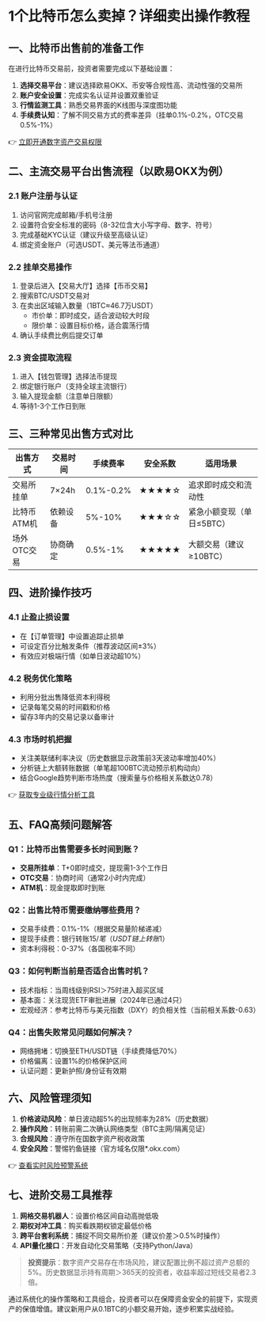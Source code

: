 # 1个比特币怎么卖掉？详细卖出操作教程

## 一、比特币出售前的准备工作

在进行比特币交易前，投资者需要完成以下基础设置：
1. **选择交易平台**：建议选择欧易OKX、币安等合规性高、流动性强的交易所
2. **账户安全设置**：完成实名认证并设置双重验证
3. **行情监测工具**：熟悉交易界面的K线图与深度图功能
4. **手续费认知**：了解不同交易方式的费率差异（挂单0.1%-0.2%，OTC交易0.5%-1%）

👉 [立即开通数字资产交易权限](https://bit.ly/okx_welcome)

## 二、主流交易平台出售流程（以欧易OKX为例）

### 2.1 账户注册与认证
1. 访问官网完成邮箱/手机号注册
2. 设置符合安全标准的密码（8-32位含大小写字母、数字、符号）
3. 完成基础KYC认证（建议升级至高级认证）
4. 绑定资金账户（可选USDT、美元等法币通道）

### 2.2 挂单交易操作
1. 登录后进入【交易大厅】选择【币币交易】
2. 搜索BTC/USDT交易对
3. 在卖出区域输入数量（1BTC≈46.7万USDT）
   - 市价单：即时成交，适合波动较大时段
   - 限价单：设置目标价格，适合震荡行情
4. 确认手续费比例后提交订单

### 2.3 资金提取流程
1. 进入【钱包管理】选择法币提现
2. 绑定银行账户（支持全球主流银行）
3. 输入提现金额（注意单日限额）
4. 等待1-3个工作日到账

## 三、三种常见出售方式对比

| 出售方式       | 交易时间 | 手续费率 | 安全系数 | 适用场景               |
|----------------|----------|----------|----------|------------------------|
| 交易所挂单     | 7×24h    | 0.1%-0.2%| ★★★★☆    | 追求即时成交和流动性   |
| 比特币ATM机    | 依赖设备  | 5%-10%   | ★★★☆☆    | 紧急小额变现（单日≤5BTC）|
| 场外OTC交易    | 协商确定  | 0.5%-1%  | ★★★★★    | 大额交易（建议≥10BTC） |

## 四、进阶操作技巧

### 4.1 止盈止损设置
- 在【订单管理】中设置追踪止损单
- 可设定百分比触发条件（推荐波动区间±3%）
- 有效应对极端行情（如单日波动超10%）

### 4.2 税务优化策略
- 利用分批出售降低资本利得税
- 记录每笔交易的时间戳和价格
- 留存3年内的交易记录以备审计

### 4.3 市场时机把握
- 关注美联储利率决议（历史数据显示政策前3天波动率增加40%）
- 分析链上大额转账数据（单笔超100BTC流动预示机构动向）
- 结合Google趋势判断市场热度（搜索量与价格相关系数达0.78）

👉 [获取专业级行情分析工具](https://bit.ly/okx_welcome)

## 五、FAQ高频问题解答

### Q1：比特币出售需要多长时间到账？
- **交易所挂单**：T+0即时成交，提现需1-3个工作日
- **OTC交易**：协商时间（通常2小时内完成）
- **ATM机**：现金提取即时到账

### Q2：出售比特币需要缴纳哪些费用？
- 交易手续费：0.1%-1%（根据交易量阶梯递减）
- 提现手续费：银行转账$15/笔（USDT链上转账$1）
- 资本利得税：0-37%（各国税率不同）

### Q3：如何判断当前是否适合出售时机？
- 技术指标：当周线级别RSI＞75时进入超买区域
- 基本面：关注现货ETF审批进展（2024年已通过4只）
- 宏观经济：参考比特币与美元指数（DXY）的负相关性（当前相关系数-0.63）

### Q4：出售失败常见问题如何解决？
- 网络拥堵：切换至ETH/USDT链（手续费降低70%）
- 价格偏离：设置1%的价格保护区间
- 认证问题：更新护照/身份证有效期

## 六、风险管理须知

1. **价格波动风险**：单日波动超5%的出现频率为28%（历史数据）
2. **操作风险**：转账前需二次确认网络类型（BTC主网/隔离见证）
3. **合规风险**：遵守所在国数字资产税收政策
4. **安全风险**：警惕钓鱼链接（官方域名仅限*.okx.com）

👉 [查看实时风险预警系统](https://bit.ly/okx_welcome)

## 七、进阶交易工具推荐

1. **网格交易机器人**：设置价格区间自动高抛低吸
2. **期权对冲工具**：购买看跌期权锁定最低价格
3. **跨平台套利系统**：捕捉不同交易所价差（建议价差＞0.5%时操作）
4. **API量化接口**：开发自动化交易策略（支持Python/Java）

> **投资提示**：数字资产交易存在市场风险，建议配置比例不超过资产总额的5%。历史数据显示持有周期＞365天的投资者，收益率超过短线交易者2.3倍。

通过系统化的操作策略和工具组合，投资者可以在保障资金安全的前提下，实现资产的保值增值。建议新用户从0.1BTC的小额交易开始，逐步积累实战经验。